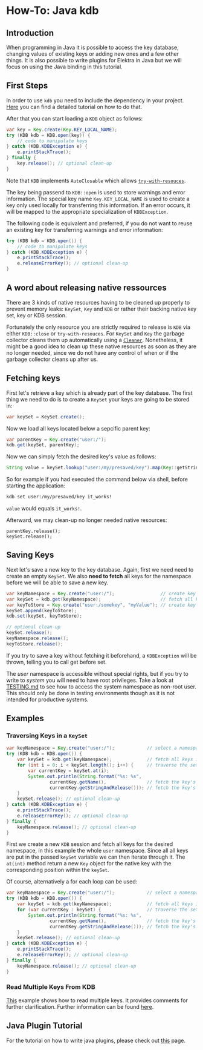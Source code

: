 # How-To: Java kdb

## Introduction

When programming in Java it is possible to access the key database, changing values of existing keys or adding new ones and a few other things. It is also possible to write plugins for Elektra in Java but we will focus on using the Java binding in this tutorial.

## First Steps

In order to use `kdb` you need to include the dependency in your project. [Here](../../src/bindings/jna/README.md) you can find a detailed tutorial on how to do that.

After that you can start loading a `KDB` object as follows:

```java
var key = Key.create(Key.KEY_LOCAL_NAME);
try (KDB kdb = KDB.open(key)) {
    // code to manipulate keys
} catch (KDB.KDBException e) {
    e.printStackTrace();
} finally {
    key.release(); // optional clean-up
}
```

Note that `KDB` implements `AutoClosable` which allows [`try-with-resouces`](https://docs.oracle.com/javase/tutorial/essential/exceptions/tryResourceClose.html).

The key being passend to `KDB::open` is used to store warnings and error information. The special key name `Key.KEY_LOCAL_NAME` is used to create a key only used locally for transferring this information. If an error occurs, it will be mapped to the appropriate specialization of `KDBException`.

The following code is equivalent and preferred, if you do not want to reuse an existing key for transferring warnings and error information:

```java
try (KDB kdb = KDB.open()) {
    // code to manipulate keys
} catch (KDB.KDBException e) {
    e.printStackTrace();
    e.releaseErrorKey(); // optional clean-up
}
```

## A word about releasing native ressources

There are 3 kinds of native resources having to be cleaned up properly to prevent memory leaks: `KeySet`, `Key` and `KDB` or rather their backing native key set, key or KDB session.

Fortunately the only resource you are strictly required to release is `KDB` via either `KDB::close` or `try-with-resouces`. For `KeySet` and `Key` the garbage collector cleans them up automatically using a [`Cleaner`](https://docs.oracle.com/en/java/javase/11/docs/api/java.base/java/lang/ref/Cleaner.html). Nonetheless, it might be a good idea to clean up these native resources as soon as they are no longer needed, since we do not have any control of when or if the garbage collector cleans up after us.

## Fetching keys

First let's retrieve a key which is already part of the key database. The first thing we need to do is to create a `KeySet` your keys are going to be stored in:

```java
var keySet = KeySet.create();
```

Now we load all keys located below a sepcific parent key:

```java
var parentKey = Key.create("user:/");
kdb.get(keySet, parentKey);
```

Now we can simply fetch the desired key's value as follows:

```java
String value = keySet.lookup("user:/my/presaved/key").map(Key::getStringAndRelease).orElseThrow();
```

So for example if you had executed the command below via shell, before starting the application:

```bash
kdb set user:/my/presaved/key it_works!
```

`value` would equals `it_works!`.

Afterward, we may clean-up no longer needed native resources:

```
parentKey.release();
keySet.release();
```

## Saving Keys

Next let's save a new key to the key database. Again, first we need need to create an empty `KeySet`. We also **need to fetch** all keys for the namespace before we will be able to save a new key.

```java
var keyNamespace = Key.create("user:/");                 // create key representing the namespace to fetch
var keySet = kdb.get(keyNamespace);                      // fetch all keys for the namespace into a new key set
var keyToStore = Key.create("user:/somekey", "myValue"); // create key with value to store
keySet.append(keyToStore);
kdb.set(keySet, keyToStore);

// optional clean-up
keySet.release();
keyNamespace.release();
keyToStore.release();
```

If you try to save a key without fetching it beforehand, a `KDBException` will be thrown, telling you to call get before set.

The _user_ namespace is accessible without special rights, but if you try to write to _system_ you will need to have root privileges. Take a look at [TESTING.md](/doc/TESTING.md) to see how to access the system namespace as non-root user. This should only be done in testing environments though as it is not intended for productive systems.

## Examples

### Traversing Keys in a `KeySet`

```java
var keyNamespace = Key.create("user:/");            // select a namespace from which all keys should be fetched
try (KDB kdb = KDB.open()) {
    var keySet = kdb.get(keyNamespace);             // fetch all keys int new key set
    for (int i = 0; i < keySet.length(); i++) {     // traverse the set
        var currentKey = keySet.at(i);
        System.out.println(String.format("%s: %s",
                currentKey.getName(),               // fetch the key's name
                currentKey.getStringAndRelease())); // fetch the key's value and release the key returned by KeySet::at
    }
    keySet.release(); // optional clean-up
} catch (KDB.KDBException e) {
    e.printStackTrace();
    e.releaseErrorKey(); // optional clean-up
} finally {
    keyNamespace.release(); // optional clean-up
}
```

First we create a new `KDB` session and fetch all keys for the desired namespace, in this example the whole `user` namespace. Since all all keys are put in the passed `keySet` variable we can then iterate through it.
The `at(int)` method return a new `Key` object for the native key with the corresponding position within the `keySet`.

Of course, alternatively a for each loop can be used:

```java
var keyNamespace = Key.create("user:/");            // select a namespace from which all keys should be fetched
try (KDB kdb = KDB.open()) {
    var keySet = kdb.get(keyNamespace);             // fetch all keys int new key set
    for (var currentKey : keySet) {                 // traverse the set
        System.out.println(String.format("%s: %s",
                currentKey.getName(),               // fetch the key's name
                currentKey.getStringAndRelease())); // fetch the key's value and release the key returned by KeySet::at
    }
    keySet.release(); // optional clean-up
} catch (KDB.KDBException e) {
    e.printStackTrace();
    e.releaseErrorKey(); // optional clean-up
} finally {
    keyNamespace.release(); // optional clean-up
}
```

### Read Multiple Keys From KDB

[This](../../examples/external/java/read-keys-example) example shows how to read multiple keys. It provides comments for further clarification. Further information can be found [here](../../examples/external/java/read-keys-example/README.md).

## Java Plugin Tutorial

For the tutorial on how to write java plugins, please check out [this](/doc/tutorials/java-plugins.md) page.
